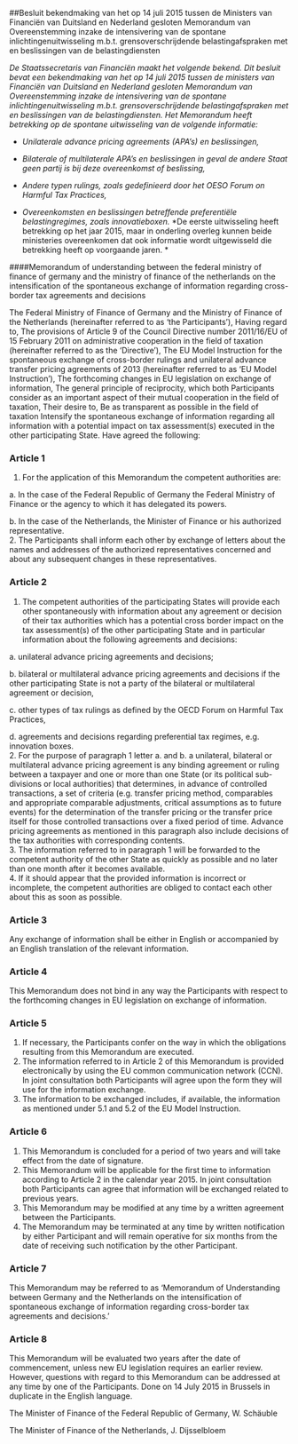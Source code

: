 <meta http-equiv='Content-Type' content='text/html; charset=utf-8' />

##Besluit bekendmaking van het op 14 juli 2015 tussen de Ministers van Financiën van Duitsland en Nederland gesloten Memorandum van Overeenstemming inzake de intensivering van de spontane inlichtingenuitwisseling m.b.t. grensoverschrijdende belastingafspraken met en beslissingen van de belastingdiensten

*De Staatssecretaris van Financiën maakt het volgende bekend.*      *Dit besluit bevat een bekendmaking van het op 14 juli 2015 tussen de ministers van Financiën van Duitsland en Nederland gesloten Memorandum van Overeenstemming inzake de intensivering van de spontane inlichtingenuitwisseling m.b.t. grensoverschrijdende belastingafspraken met en beslissingen van de belastingdiensten. Het Memorandum heeft betrekking op de spontane uitwisseling van de volgende informatie:*  

*  *Unilaterale advance pricing agreements (APA’s) en beslissingen,*   

*  *Bilaterale of multilaterale APA’s en beslissingen in geval de andere Staat geen partij is bij deze overeenkomst of beslissing,*   

*  *Andere typen rulings, zoals gedefinieerd door het OESO Forum on Harmful Tax Practices,*   

*  *Overeenkomsten en beslissingen betreffende preferentiële belastingregimes, zoals innovatieboxen.*     *De eerste uitwisseling heeft betrekking op het jaar 2015, maar in onderling overleg kunnen beide ministeries overeenkomen dat ook informatie wordt uitgewisseld die betrekking heeft op voorgaande jaren. *    

####Memorandum of understanding between the federal ministry of finance of germany and the ministry of finance of the netherlands on the intensification of the spontaneous exchange of information regarding cross-border tax agreements and decisions

The Federal Ministry of Finance of Germany and the Ministry of Finance of the Netherlands (hereinafter referred to as ‘the Participants’), Having regard to, The provisions of Article 9 of the Council Directive number 2011/16/EU of 15 February 2011 on administrative cooperation in the field of taxation (hereinafter referred to as the ‘Directive’), The EU Model Instruction for the spontaneous exchange of cross-border rulings and unilateral advance transfer pricing agreements of 2013 (hereinafter referred to as ‘EU Model Instruction’), The forthcoming changes in EU legislation on exchange of information, The general principle of reciprocity, which both Participants consider as an important aspect of their mutual cooperation in the field of taxation, Their desire to, Be as transparent as possible in the field of taxation Intensify the spontaneous exchange of information regarding all information with a potential impact on tax assessment(s) executed in the other participating State. Have agreed the following:  

### Article  1  

1.  For the application of this Memorandum the competent authorities are: 

a. In the case of the Federal Republic of Germany the Federal Ministry of Finance or the agency to which it has delegated its powers.  

b. In the case of the Netherlands, the Minister of Finance or his authorized representative.     
2.  The Participants shall inform each other by exchange of letters about the names and addresses of the authorized representatives concerned and about any subsequent changes in these representatives.  

### Article  2  

1.  The competent authorities of the participating States will provide each other spontaneously with information about any agreement or decision of their tax authorities which has a potential cross border impact on the tax assessment(s) of the other participating State and in particular information about the following agreements and decisions: 

a. unilateral advance pricing agreements and decisions;  

b. bilateral or multilateral advance pricing agreements and decisions if the other participating State is not a party of the bilateral or multilateral agreement or decision,  

c. other types of tax rulings as defined by the OECD Forum on Harmful Tax Practices,  

d. agreements and decisions regarding preferential tax regimes, e.g. innovation boxes.     
2.  For the purpose of paragraph 1 letter a. and b. a unilateral, bilateral or multilateral advance pricing agreement is any binding agreement or ruling between a taxpayer and one or more than one State (or its political sub-divisions or local authorities) that determines, in advance of controlled transactions, a set of criteria (e.g. transfer pricing method, comparables and appropriate comparable adjustments, critical assumptions as to future events) for the determination of the transfer pricing or the transfer price itself for those controlled transactions over a fixed period of time. Advance pricing agreements as mentioned in this paragraph also include decisions of the tax authorities with corresponding contents.   
3.  The information referred to in paragraph 1 will be forwarded to the competent authority of the other State as quickly as possible and no later than one month after it becomes available.   
4.  If it should appear that the provided information is incorrect or incomplete, the competent authorities are obliged to contact each other about this as soon as possible.  

### Article  3  

Any exchange of information shall be either in English or accompanied by an English translation of the relevant information. 

### Article  4  

This Memorandum does not bind in any way the Participants with respect to the forthcoming changes in EU legislation on exchange of information. 

### Article  5  

1.  If necessary, the Participants confer on the way in which the obligations resulting from this Memorandum are executed.   
2.  The information referred to in Article 2 of this Memorandum is provided electronically by using the EU common communication network (CCN). In joint consultation both Participants will agree upon the form they will use for the information exchange.   
3.  The information to be exchanged includes, if available, the information as mentioned under 5.1 and 5.2 of the EU Model Instruction.  

### Article  6  

1.  This Memorandum is concluded for a period of two years and will take effect from the date of signature.   
2.  This Memorandum will be applicable for the first time to information according to Article 2 in the calendar year 2015. In joint consultation both Participants can agree that information will be exchanged related to previous years.   
3.  This Memorandum may be modified at any time by a written agreement between the Participants.   
4.  The Memorandum may be terminated at any time by written notification by either Participant and will remain operative for six months from the date of receiving such notification by the other Participant.  

### Article  7  

This Memorandum may be referred to as ‘Memorandum of Understanding between Germany and the Netherlands on the intensification of spontaneous exchange of information regarding cross-border tax agreements and decisions.’ 

### Article  8  

This Memorandum will be evaluated two years after the date of commencement, unless new EU legislation requires an earlier review. However, questions with regard to this Memorandum can be addressed at any time by one of the Participants. 
Done on 14 July 2015 in Brussels in duplicate in the English language.    

The Minister of Finance of the Federal Republic of Germany, 
W. Schäuble   

The 
Minister of Finance of the Netherlands, 
J. Dijsselbloem     
